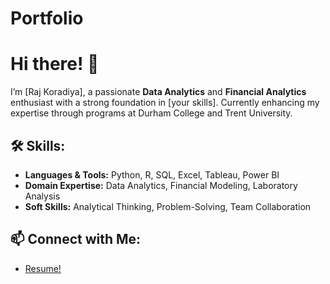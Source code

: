 # Portfolio
# Hi there! 👋 

I’m [Raj Koradiya], a passionate **Data Analytics** and **Financial Analytics** enthusiast with a strong foundation in [your skills]. Currently enhancing my expertise through programs at Durham College and Trent University.

## 🛠 Skills:
- **Languages & Tools:** Python, R, SQL, Excel, Tableau, Power BI
- **Domain Expertise:** Data Analytics, Financial Modeling, Laboratory Analysis
- **Soft Skills:** Analytical Thinking, Problem-Solving, Team Collaboration



## 📫 Connect with Me:
- [Resume!](https://drive.google.com/file/d/1jp1bRI1QwR3R2TAAd3i4A7qxWJomG6fw/view?usp=sharing)
  
